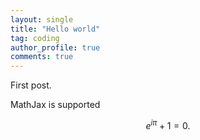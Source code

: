 ```yaml
---
layout: single
title: "Hello world"
tag: coding
author_profile: true
comments: true
---
```


First post.

MathJax is supported

$$
e^{i\pi} + 1 = 0.
$$
